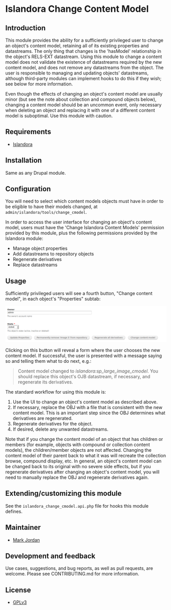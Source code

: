 # Islandora Change Content Model

## Introduction

This module provides the ability for a sufficiently privileged user to change an object's content model, retaining all of its existing properties and datastreams. The only thing that changes is the 'hasModel' relationship in the object's RELS-EXT datastream. Using this module to change a content model does not validate the existence of datastreams required by the new content model, and does not remove any datastreams from the object. The user is responsible to managing and updating objects' datastreams, although third-party modules can implement hooks to do this if they wish; see below for more information.

Even though the effects of changing an object's content model are usually minor (but see the note about collection and compound objects below), changing a content model should be an uncommon event, only necessary when deleting an object and replacing it with one of a different content model is suboptimal. Use this module with caution.

## Requirements

* [Islandora](https://github.com/Islandora/islandora)

## Installation

Same as any Drupal module.

## Configuration

You will need to select which content models objects must have in order to be eligible to have their models changed, at `admin/islandora/tools/change_cmodel`.

In order to access the user interface for changing an object's content model, users must have the 'Change Islandora Content Models' permission provided by this module, plus the following permissions provided by the Islandora module:

* Manage object properties
* Add datastreams to repository objects
* Regenerate derivatives
* Replace datastreams

## Usage

Sufficiently privileged users will see a fourth button, "Change content model", in each object's "Properties" subtab:

![Change content model button](images/change_cmodel_button.png)

Clicking on this button will reveal a form where the user chooses the new content model. If successful, the user is presented with a message saying so and telling them what to do next, e.g.:

> Content model changed to _islandora:sp_large_image_cmodel_. You should replace this object's OJB datastream, if necessary, and regenerate its derivatives.

The standard workflow for using this module is:

1. Use the UI to change an object's content model as described above.
1. If necessary, replace the OBJ with a file that is consistent with the new content model. This is an important step since the OBJ determines what derivatives are regenerated.
1. Regenerate derivatives for the object.
1. If desired, delete any unwanted datastreams.

Note that if you change the content model of an object that has children or members (for example, objects with compound or collection content models), the children/member objects are not affected. Changing the content model of their parent back to what it was will recreate the collection browse, compound display, etc. In general, an object's content model can be changed back to its original with no severe side effects, but if you regenerate derivatives after changing an object's content model, you will need to manually replace the OBJ and regenerate derivatives again.

## Extending/customizing this module

See the `islandora_change_cmodel.api.php` file for hooks this module defines.

## Maintainer

* [Mark Jordan](https://github.com/mjordan)

## Development and feedback

Use cases, suggestions, and bug reports, as well as pull requests, are welcome. Please see CONTRIBUTING.md for more information.

## License

* [GPLv3](http://www.gnu.org/licenses/gpl-3.0.txt)
